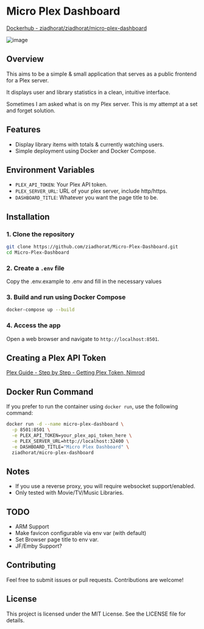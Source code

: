 # Micro Plex Dashboard

[Dockerhub - ziadhorat/ziadhorat/micro-plex-dashboard](https://hub.docker.com/r/ziadhorat/micro-plex-dashboard)

![image](https://github.com/user-attachments/assets/52d50193-35ea-4e23-839e-b7944654605b)

## Overview
This aims to be a simple & small application that serves as a public frontend for a Plex server. 

It displays user and library statistics in a clean, intuitive interface.

Sometimes I am asked what is on my Plex server. This is my attempt at a set and forget solution.

## Features
- Display library items with totals & currently watching users.
- Simple deployment using Docker and Docker Compose.

## Environment Variables
- `PLEX_API_TOKEN`: Your Plex API token.
- `PLEX_SERVER_URL`: URL of your plex server, include http/https.
- `DASHBOARD_TITLE`: Whatever you want the page title to be.

## Installation

### 1. Clone the repository
```bash
git clone https://github.com/ziadhorat/Micro-Plex-Dashboard.git
cd Micro-Plex-Dashboard
```
### 2. Create a `.env` file
Copy the .env.example to .env and fill in the necessary values

### 3. Build and run using Docker Compose
```bash
docker-compose up --build
```
### 4. Access the app
Open a web browser and navigate to `http://localhost:8501`.

## Creating a Plex API Token
[Plex Guide - Step by Step - Getting Plex Token, Nimrod](https://digiex.net/threads/plex-guide-step-by-step-getting-plex-token.15402/)

## Docker Run Command
If you prefer to run the container using `docker run`, use the following command:
```bash
docker run -d --name micro-plex-dashboard \
  -p 8501:8501 \
  -e PLEX_API_TOKEN=your_plex_api_token_here \
  -e PLEX_SERVER_URL=http://localhost:32400 \
  -e DASHBOARD_TITLE="Micro Plex Dashboard" \
  ziadhorat/micro-plex-dashboard
```

## Notes
- If you use a reverse proxy, you will require websocket support/enabled.
- Only tested with Movie/TV/Music Libraries.

## TODO
- ARM Support
- Make favicon configurable via env var (with default)
- Set Browser page title to env var.
- JF/Emby Support?
  
## Contributing
Feel free to submit issues or pull requests. Contributions are welcome!

## License
This project is licensed under the MIT License. See the LICENSE file for details.
